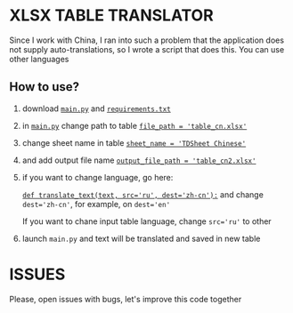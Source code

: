 # XLSX TABLE TRANSLATOR
Since I work with China, I ran into such a problem that the application does not supply auto-translations, so I wrote a script that does this. You can use other languages

## How to use?
1. download [```main.py```](https://github.com/oaoaoaoaoammm/XLSX-TABLE-TRANSLATOR/blob/main/main.py) and [```requirements.txt```](https://github.com/oaoaoaoaoammm/XLSX-TABLE-TRANSLATOR/blob/main/requirements.txt)
2. in [```main.py```](https://github.com/oaoaoaoaoammm/XLSX-TABLE-TRANSLATOR/blob/main/main.py) change path to table [```file_path = 'table_cn.xlsx'```](https://github.com/oaoaoaoaoammm/XLSX-TABLE-TRANSLATOR/blob/2ae422ffc3142ab586af4ff9b54699a446f6577f/main.py#L8)
3. change sheet name in table [```sheet_name = 'TDSheet Chinese'```](https://github.com/oaoaoaoaoammm/XLSX-TABLE-TRANSLATOR/blob/2ae422ffc3142ab586af4ff9b54699a446f6577f/main.py#L10)
4. and add output file name [```output_file_path = 'table_cn2.xlsx'```](https://github.com/oaoaoaoaoammm/XLSX-TABLE-TRANSLATOR/blob/2ae422ffc3142ab586af4ff9b54699a446f6577f/main.py#L12)
5. if you want to change language, go here:
   
   [```def translate_text(text, src='ru', dest='zh-cn'):```](https://github.com/oaoaoaoaoammm/XLSX-TABLE-TRANSLATOR/blob/2ae422ffc3142ab586af4ff9b54699a446f6577f/main.py#L21)
   and change ```dest='zh-cn'```, for example, on ```dest='en'```
   
   If you want to chane input table language, change ```src='ru'``` to other
7. launch ```main.py``` and text will be translated and saved in new table


   
# ISSUES
Please, open issues with bugs, let's improve this code together
